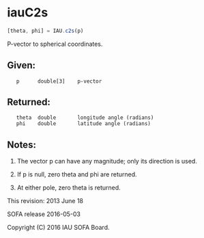 # iauC2s

```js
[theta, phi] = IAU.c2s(p)
```

P-vector to spherical coordinates.

## Given:
```
   p      double[3]    p-vector
```

## Returned:
```
   theta  double       longitude angle (radians)
   phi    double       latitude angle (radians)
```

## Notes:

1) The vector p can have any magnitude; only its direction is used.

2) If p is null, zero theta and phi are returned.

3) At either pole, zero theta is returned.

This revision:  2013 June 18

SOFA release 2016-05-03

Copyright (C) 2016 IAU SOFA Board.